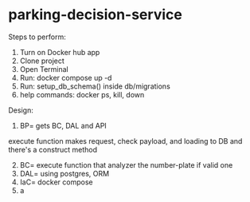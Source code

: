 # parking-decision-service

Steps to perform:

1. Turn on Docker hub app
2. Clone project
3. Open Terminal
4. Run: docker compose up -d
5. Run: setup_db_schema() inside db/migrations
6. help commands: docker ps, kill, down

Design: 

1. BP= gets BC, DAL and API

execute function makes request, check payload, and loading to DB and there's a construct method

2. BC= execute function that analyzer the number-plate if valid one
3. DAL= using postgres, ORM
4. IaC= docker compose
5. a